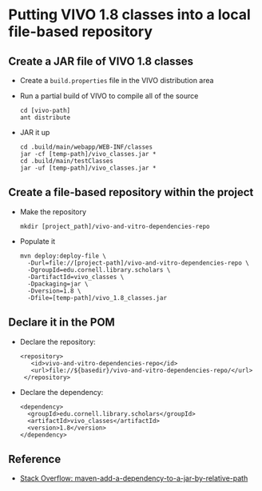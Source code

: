# Putting VIVO 1.8 classes into a local file-based repository

## Create a JAR file of VIVO 1.8 classes

* Create a `build.properties` file in the VIVO distribution area

* Run a partial build of VIVO to compile all of the source
    
    ```
    cd [vivo-path]
    ant distribute
    ```
* JAR it up

    ```
    cd .build/main/webapp/WEB-INF/classes
    jar -cf [temp-path]/vivo_classes.jar *
    cd .build/main/testClasses
    jar -uf [temp-path]/vivo_classes.jar *
    ```
    
## Create a file-based repository within the project

* Make the repository

    ```
    mkdir [project_path]/vivo-and-vitro-dependencies-repo
    ```
    
* Populate it

    ```
    mvn deploy:deploy-file \
      -Durl=file://[project-path]/vivo-and-vitro-dependencies-repo \
      -DgroupId=edu.cornell.library.scholars \
      -DartifactId=vivo_classes \
      -Dpackaging=jar \
      -Dversion=1.8 \
      -Dfile=[temp-path]/vivo_1.8_classes.jar
    ```

## Declare it in the POM

* Declare the repository:

    ```
    <repository>
	   <id>vivo-and-vitro-dependencies-repo</id>
	   <url>file://${basedir}/vivo-and-vitro-dependencies-repo/</url>
	 </repository>

    ```

* Declare the dependency:

    ```
    <dependency>
      <groupId>edu.cornell.library.scholars</groupId>
      <artifactId>vivo_classes</artifactId>
      <version>1.8</version>
    </dependency>

    ```

## Reference
* [Stack Overflow: maven-add-a-dependency-to-a-jar-by-relative-path][stackOverflow1]

[stackOverflow1]:         https://stackoverflow.com/questions/2229757/maven-add-a-dependency-to-a-jar-by-relative-path/2230464#2230464
